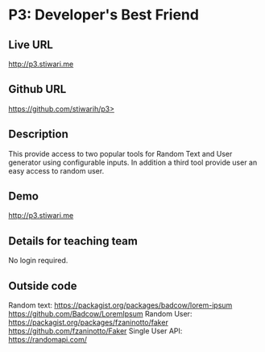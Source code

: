 # P3: Developer's Best Friend

## Live URL
<http://p3.stiwari.me>

## Github URL
https://github.com/stiwarih/p3>

## Description
This provide access to two popular tools for Random Text and User generator using configurable inputs. In addition a third tool provide user an easy access to random user.

## Demo
<http://p3.stiwari.me>

## Details for teaching team
No login required.

## Outside code

Random text: https://packagist.org/packages/badcow/lorem-ipsum
             https://github.com/Badcow/LoremIpsum
Random User: https://packagist.org/packages/fzaninotto/faker
             https://github.com/fzaninotto/Faker
Single User API: https://randomapi.com/
